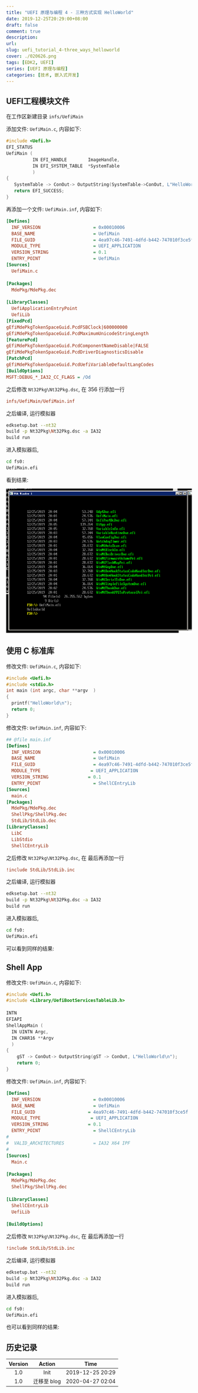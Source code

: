 ```yaml
---
title: "UEFI 原理与编程 4 - 三种方式实现 HelloWorld"
date: 2019-12-25T20:29:00+08:00
draft: false
comment: true
description: 
url:
slug: uefi_tutorial_4-three_ways_helloworld
cover: ./020626.png
tags: [EDK2, UEFI]
series: [UEFI 原理与编程]
categories: [技术, 嵌入式开发]
---
```


## UEFI工程模块文件

在工作区新建目录 `infs/UefiMain`

添加文件: `UefiMain.c`, 内容如下:

```c
#include <Uefi.h>
EFI_STATUS
UefiMain (
          IN EFI_HANDLE        ImageHandle,
          IN EFI_SYSTEM_TABLE  *SystemTable
          )
{
   SystemTable -> ConOut-> OutputString(SystemTable->ConOut, L"HelloWorld\n"); 
   return EFI_SUCCESS;
}
```

再添加一个文件: `UefiMain.inf`, 内容如下:

```ini
[Defines]
  INF_VERSION                    = 0x00010006
  BASE_NAME                      = UefiMain 
  FILE_GUID                      = 4ea97c46-7491-4dfd-b442-747010f3ce5f
  MODULE_TYPE                    = UEFI_APPLICATION
  VERSION_STRING                 = 0.1
  ENTRY_POINT                    = UefiMain 
[Sources]
  UefiMain.c

[Packages]
  MdePkg/MdePkg.dec

[LibraryClasses]   
  UefiApplicationEntryPoint
  UefiLib
[FixedPcd]
gEfiMdePkgTokenSpaceGuid.PcdFSBClock|600000000
gEfiMdePkgTokenSpaceGuid.PcdMaximumUnicodeStringLength
[FeaturePcd]
gEfiMdePkgTokenSpaceGuid.PcdComponentNameDisable|FALSE
gEfiMdePkgTokenSpaceGuid.PcdDriverDiagnosticsDisable
[PatchPcd]
gEfiMdePkgTokenSpaceGuid.PcdUefiVariableDefaultLangCodes
[BuildOptions]  
MSFT:DEBUG_*_IA32_CC_FLAGS = /Od
```

之后修改 `Nt32Pkg\Nt32Pkg.dsc`, 在 356 行添加一行

```ini
infs/UefiMain/UefiMain.inf
```

之后编译, 运行模拟器
```bash
edksetup.bat --nt32
build -p Nt32Pkg\Nt32Pkg.dsc -a IA32
build run
```

进入模拟器后, 

```bash
cd fs0:
UefiMain.efi
```

看到结果:

![](./020626.png)

## 使用 C 标准库

修改文件: `UefiMain.c`, 内容如下:

```c
#include <Uefi.h>
#include <stdio.h>
int main (int argc, char **argv  )
{
  printf("HelloWorld\n"); 
  return 0;
}
```

修改文件: `UefiMain.inf`, 内容如下:

```ini
## @file main.inf
[Defines]
  INF_VERSION                    = 0x00010006
  BASE_NAME                      = UefiMain
  FILE_GUID                      = 4ea97c46-7491-4dfd-b442-747010f3ce5f
  MODULE_TYPE                   = UEFI_APPLICATION
  VERSION_STRING               = 0.1
  ENTRY_POINT                    = ShellCEntryLib 
[Sources]
  main.c
[Packages]
  MdePkg/MdePkg.dec
  ShellPkg/ShellPkg.dec
  StdLib/StdLib.dec
[LibraryClasses]   
  LibC
  LibStdio
  ShellCEntryLib

```

之后修改 `Nt32Pkg\Nt32Pkg.dsc`, 在 最后再添加一行

```ini
!include StdLib/StdLib.inc
```

之后编译, 运行模拟器

```bash
edksetup.bat --nt32
build -p Nt32Pkg\Nt32Pkg.dsc -a IA32
build run
```

进入模拟器后, 

```bash
cd fs0:
UefiMain.efi
```

可以看到同样的结果:


## Shell App

修改文件: `UefiMain.c`, 内容如下:

```c
#include <Uefi.h>
#include <Library/UefiBootServicesTableLib.h>

INTN
EFIAPI
ShellAppMain (
  IN UINTN Argc,
  IN CHAR16 **Argv
  )
{
	gST -> ConOut-> OutputString(gST -> ConOut, L"HelloWorld\n"); 
	return 0;
}

```

修改文件: `UefiMain.inf`, 内容如下:

```ini
[Defines]
  INF_VERSION                    = 0x00010006
  BASE_NAME                      = UefiMain
  FILE_GUID                    = 4ea97c46-7491-4dfd-b442-747010f3ce5f
  MODULE_TYPE                   = UEFI_APPLICATION
  VERSION_STRING               = 0.1
  ENTRY_POINT                    = ShellCEntryLib
#
#  VALID_ARCHITECTURES           = IA32 X64 IPF
#
[Sources]
  Main.c

[Packages]
  MdePkg/MdePkg.dec
  ShellPkg/ShellPkg.dec

[LibraryClasses]   
  ShellCEntryLib
  UefiLib

[BuildOptions]  
```

之后修改 `Nt32Pkg\Nt32Pkg.dsc`, 在 最后再添加一行

```ini
!include StdLib/StdLib.inc
```

之后编译, 运行模拟器

```bash
edksetup.bat --nt32
build -p Nt32Pkg\Nt32Pkg.dsc -a IA32
build run
```

进入模拟器后, 

```bash
cd fs0:
UefiMain.efi
```

也可以看到同样的结果:


## 历史记录

|Version| Action|Time|
|:-------:|:--------:|:-----------:|
|1.0|Init|2019-12-25 20:29|
|1.0|迁移至 blog|2020-04-27 02:04|